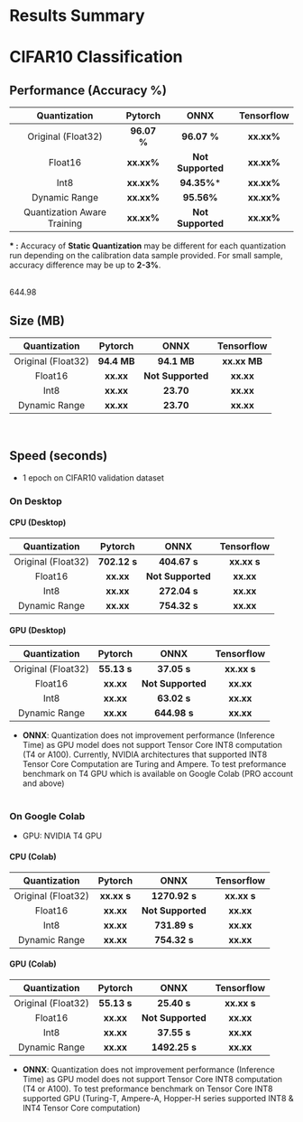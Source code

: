 # Results Summary

# CIFAR10 Classification

## Performance (Accuracy %)
|   **Quantization**   |     **Pytorch**    |     **ONNX**     |   **Tensorflow**  |
|    :-------------:   |  :--------------:  | :--------------: | :---------------: |
|  Original (Float32)  |      **96.07 %**    |    **96.07 %**    |      **xx.xx%**      |
|       Float16        |     **xx.xx%**     |    **Not Supported**    |      **xx.xx%**      |
|         Int8         |     **xx.xx%**     |    **94.35%***    |      **xx.xx%**      |
|     Dynamic Range    |     **xx.xx%**     |    **95.56%**    |      **xx.xx%**      |
|     Quantization Aware Training    |     **xx.xx%**     |    **Not Supported**    |      **xx.xx%**      |

**\* :** Accuracy of **Static Quantization** may be different for each quantization run depending on the calibration data sample provided. For small sample, accuracy difference may be up to **2-3%**.

<br> 644.98

## Size (MB)
|   **Quantization**   |     **Pytorch**    |     **ONNX**     |   **Tensorflow**  |
|    :-------------:   |  :--------------:  | :--------------: | :---------------: |
|  Original (Float32)  |      **94.4 MB**      |      **94.1 MB**     |      **xx.xx MB**      |
|       Float16        |     **xx.xx**     |    **Not Supported**    |      **xx.xx**      |
|         Int8         |     **xx.xx**     |    **23.70**    |      **xx.xx**      |
|     Dynamic Range    |     **xx.xx**     |    **23.70**    |      **xx.xx**      |

<br>

## Speed (seconds)
- 1 epoch on CIFAR10 validation dataset

### **On Desktop**
#### CPU (Desktop)
|   **Quantization**   |     **Pytorch**    |     **ONNX**     |   **Tensorflow**  |
|    :-------------:   |  :--------------:  | :--------------: | :---------------: |
|  Original (Float32)  |      **702.12 s**    |      **404.67 s**     |      **xx.xx s**      |
|       Float16        |     **xx.xx**     |    **Not Supported**    |      **xx.xx**      |
|         Int8         |     **xx.xx**     |    **272.04 s**    |      **xx.xx**      |
|     Dynamic Range    |     **xx.xx**     |    **754.32 s**    |      **xx.xx**      |

#### GPU (Desktop)
|   **Quantization**   |     **Pytorch**    |     **ONNX**     |   **Tensorflow**  |
|    :-------------:   |  :--------------:  | :--------------: | :---------------: |
|  Original (Float32)  |      **55.13 s**    |      **37.05 s**     |      **xx.xx s**      |
|       Float16        |     **xx.xx**     |    **Not Supported**    |      **xx.xx**      |
|         Int8         |     **xx.xx**     |    **63.02 s**    |      **xx.xx**      |
|     Dynamic Range    |     **xx.xx**     |    **644.98 s**    |      **xx.xx**      |

* **ONNX**: Quantization does not improvement performance (Inference Time) as GPU model does not support Tensor Core INT8 computation (T4 or A100). Currently, NVIDIA architectures that supported INT8 Tensor Core Computation are Turing and Ampere. To test preformance benchmark on T4 GPU which is available on Google Colab (PRO account and above)
<br><br>

### **On Google Colab**

* GPU: NVIDIA T4 GPU

#### CPU (Colab)
|   **Quantization**   |     **Pytorch**    |     **ONNX**     |   **Tensorflow**  |
|    :-------------:   |  :--------------:  | :--------------: | :---------------: |
|  Original (Float32)  |      **xx.xx s**    |      **1270.92 s**     |      **xx.xx s**      |
|       Float16        |     **xx.xx**     |    **Not Supported**    |      **xx.xx**      |
|         Int8         |     **xx.xx**     |    **731.89 s**    |      **xx.xx**      |
|     Dynamic Range    |     **xx.xx**     |    **754.32 s**    |      **xx.xx**      |

#### GPU (Colab)
|   **Quantization**   |     **Pytorch**    |     **ONNX**     |   **Tensorflow**  |
|    :-------------:   |  :--------------:  | :--------------: | :---------------: |
|  Original (Float32)  |      **55.13 s**    |      **25.40 s**     |      **xx.xx s**      |
|       Float16        |     **xx.xx**     |    **Not Supported**    |      **xx.xx**      |
|         Int8         |     **xx.xx**     |    **37.55 s**    |      **xx.xx**      |
|     Dynamic Range    |     **xx.xx**     |    **1492.25 s**    |      **xx.xx**      |

* **ONNX**: Quantization does not improvement performance (Inference Time) as GPU model does not support Tensor Core INT8 computation (T4 or A100). To test preformance benchmark on Tensor Core INT8 supported GPU (Turing-T, Ampere-A, Hopper-H series supported INT8 & INT4 Tensor Core computation)
